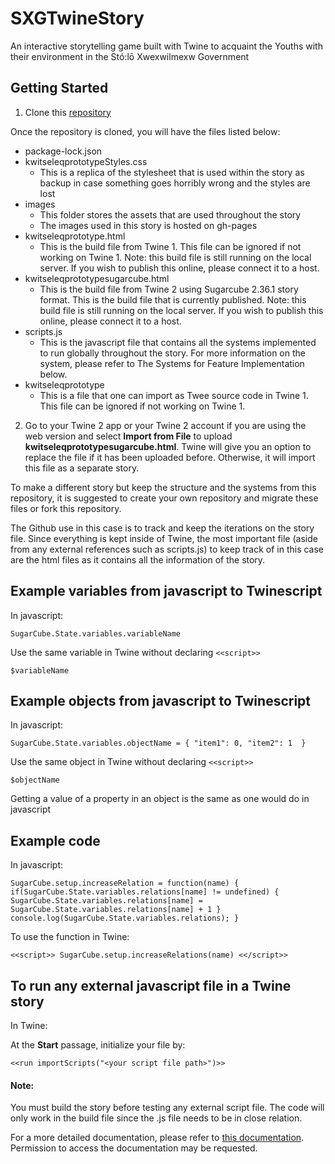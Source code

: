 # SXGTwineStory


An interactive storytelling game built with Twine to acquaint the Youths with their environment in the Stó:lō Xwexwilmexw Government

## Getting Started 

1. Clone this [repository](https://github.com/dacerron/SXGTwineStory)

Once the repository is cloned, you will have the files listed below: 

- package-lock.json
- kwitseleqprototypeStyles.css
  - This is a replica of the stylesheet that is used within the story as backup in case something goes horribly wrong and the styles are lost
- images
  - This folder stores the assets that are used throughout the story
  - The images used in this story is hosted on gh-pages
- kwitseleqprototype.html
  - This is the build file from Twine 1. This file can be ignored if not working on Twine 1. Note: this build file is still running on the local server. If you wish to publish this online, please connect it to a host. 
- kwitseleqprototypesugarcube.html
  - This is the build file from Twine 2 using Sugarcube 2.36.1 story format. This is the build file that is currently published. Note: this build file is still running on the local server. If you wish to publish this online, please connect it to a host. 
- scripts.js
  - This is the javascript file that contains all the systems implemented to run globally throughout the story. For more information on the system, please refer to The Systems for Feature Implementation below.
- kwitseleqprototype
  - This is a file that one can import as Twee source code in Twine 1. This file can be ignored if not working on Twine 1.

2. Go to your Twine 2 app or your Twine 2 account if you are using the web version and select **Import from File** to upload **kwitseleqprototypesugarcube.html**. Twine will give you an option to replace the file if it has been uploaded before. Otherwise, it will import this file as a separate story.

To make a different story but keep the structure and the systems from this repository, it is suggested to create your own repository and migrate these files or fork this repository.

The Github use in this case is to track and keep the iterations on the story file. Since everything is kept inside of Twine, the most important file (aside from any external references such as scripts.js) to keep track of in this case are the html files as it contains all the information of the story. 

## Example variables from javascript to Twinescript

In javascript:

``SugarCube.State.variables.variableName``

Use the same variable in Twine without declaring ``<<script>>``

  ``$variableName``

## Example objects from javascript to Twinescript

In javascript:

  ``
        SugarCube.State.variables.objectName = {
        "item1": 0,
        "item2": 1 
        }
  ``

Use the same object in Twine without declaring ``<<script>>``

  ``$objectName``

Getting a value of a property in an object is the same as one would do in javascript

## Example code
  
In javascript:
  
``
        SugarCube.setup.increaseRelation = function(name) {
          if(SugarCube.State.variables.relations[name] != undefined) {
          SugarCube.State.variables.relations[name] = SugarCube.State.variables.relations[name] + 1
          }
          console.log(SugarCube.State.variables.relations);
        }
``

To use the function in Twine:
  
``
        <<script>>
          SugarCube.setup.increaseRelations(name)
       <</script>>
``

## To run any external javascript file in a Twine story

In Twine: 

At the **Start** passage, initialize your file by: 

``<<run importScripts("<your script file path>")>>``

#### Note:

You must build the story before testing any external script file. The code will only work in the build file since the .js file needs to be in close relation.

For a more detailed documentation, please refer to [this documentation](https://docs.google.com/document/d/1GNCxLfUwYY5DQBuEq6DyyKVaXzwshP4_fae55BhWXh4/edit?usp=sharing). Permission to access the documentation may be requested. 
